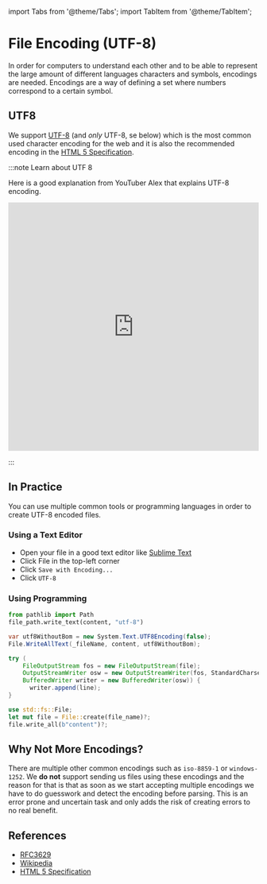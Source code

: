 import Tabs from '@theme/Tabs';
import TabItem from '@theme/TabItem';

# File Encoding (UTF-8)

In order for computers to understand each other and to be able to represent the large amount of different languages characters and symbols, encodings are needed. Encodings are a way of defining a set where numbers correspond to a certain symbol.


## UTF8

We support  [UTF-8](https://en.wikipedia.org/wiki/UTF-8) (and *only* UTF-8, se below) which is the most common used character encoding for the web and it is also the recommended encoding in the [HTML 5 Specification](https://www.w3.org/TR/2011/WD-html5-20110405/infrastructure.html#utf-8).

:::note Learn about UTF 8

Here is a good explanation from YouTuber Alex that explains UTF-8 encoding.

<iframe width="100%" height="500" src="https://www.youtube.com/embed/ut74oHojxqo" title="YouTube video player" frameborder="0" allow="accelerometer; autoplay; clipboard-write; encrypted-media; gyroscope; picture-in-picture" allowfullscreen></iframe>

:::

## In Practice

You can use multiple common tools or programming languages in order to create UTF-8 encoded files.

### Using a Text Editor

- Open your file in a good text editor like [Sublime Text](https://sublimetext.com)
- Click File in the top-left corner
- Click `Save with Encoding...`
- Click `UTF-8`

### Using Programming


<Tabs>

  <TabItem value="utf8_python" label="Python" default>

```python
from pathlib import Path
file_path.write_text(content, "utf-8")
```

  </TabItem>

  <TabItem value="utf8_csharp" label="C#" default>

```csharp
var utf8WithoutBom = new System.Text.UTF8Encoding(false);
File.WriteAllText(_fileName, content, utf8WithoutBom);
```

  </TabItem>


  <TabItem value="utf8_java" label="Java" default>

```java
try (
    FileOutputStream fos = new FileOutputStream(file);
    OutputStreamWriter osw = new OutputStreamWriter(fos, StandardCharsets.UTF_8);
    BufferedWriter writer = new BufferedWriter(osw)) {
      writer.append(line);
}
```

  </TabItem>


  <TabItem value="utf8_rust" label="Rust" default>

```rust
use std::fs::File;
let mut file = File::create(file_name)?;
file.write_all(b"content")?;
```

  </TabItem>



</Tabs>

## Why Not More Encodings?

There are multiple other common encodings such as `iso-8859-1` or `windows-1252`. We **do not** support sending us files using these encodings and the reason for that is that as soon as we start accepting multiple encodings we have to do guesswork and detect the encoding before parsing. This is an error prone and uncertain task and only adds the risk of creating errors to no real benefit.


## References

- [RFC3629](https://www.rfc-editor.org/rfc/rfc3629)
- [Wikipedia](https://en.wikipedia.org/wiki/UTF-8)
- [HTML 5 Specification](https://www.w3.org/TR/2011/WD-html5-20110405/infrastructure.html#utf-8)